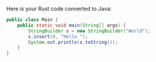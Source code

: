 Here is your Rust code converted to Java:

```java
public class Main {
    public static void main(String[] args) {
        StringBuilder s = new StringBuilder("World");
        s.insert(0, "Hello ");
        System.out.println(s.toString());
    }
}
```
